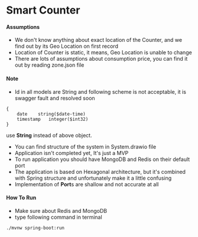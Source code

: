 # Smart Counter
#### Assumptions
- We don't know anything about exact location of the Counter, and we find out by its Geo Location on first record
- Location of Counter is static, it means, Geo Location is unable to change
- There are lots of assumptions about consumption price, you can find it out by reading zone.json file

#### Note
- Id in all models are String and following scheme is not acceptable, it is swagger fault and resolved soon
```
{
    date	string($date-time)
    timestamp	integer($int32)
}
```
use **String** instead of above object.

- You can find structure of the system in System.drawio file
- Application isn't completed yet, It's just a MVP
- To run application you should have MongoDB and Redis on their default port
- The application is based on Hexagonal architecture, but it's combined with Spring structure and unfortunately make it 
a little confusing
- Implementation of **Port**s are shallow and not accurate at all

#### How To Run
- Make sure about Redis and MongoDB
- type following command in terminal
```
./mvnw spring-boot:run
```
